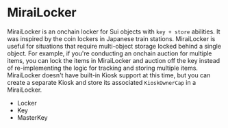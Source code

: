 # MiraiLocker

MiraiLocker is an onchain locker for Sui objects with `key + store` abilities. It was inspired by the coin lockers in Japanese train stations. MiraiLocker is useful for situations that require multi-object storage locked behind a single object. For example, if you're conducting an onchain auction for multiple items, you can lock the items in MiraiLocker and auction off the key instead of re-implementing the logic for tracking and storing multiple items. MiraiLocker doesn't have built-in Kiosk support at this time, but you can create a separate Kiosk and store its associated `KioskOwnerCap` in a MiraiLocker.

* Locker
* Key
* MasterKey
